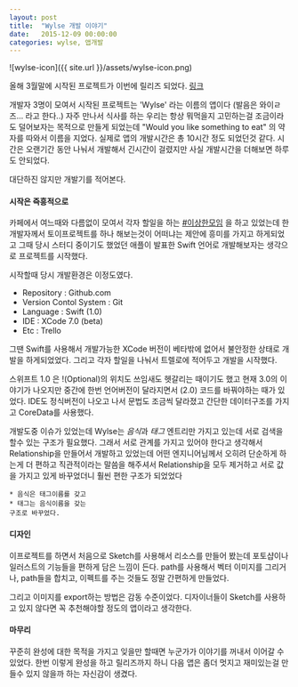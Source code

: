 ```yaml
---
layout: post
title:  "Wylse 개발 이야기"
date:   2015-12-09 00:00:00
categories: wylse, 앱개발
---
```


![wylse-icon]({{ site.url }}/assets/wylse-icon.png)

올해 3월말에 시작된 프로젝트가 이번에 릴리즈 되었다. [링크](https://appsto.re/us/ODrN-.i)  


개발자 3명이 모여서 시작된 프로젝트는 'Wylse' 라는 이름의 앱이다 (발음은 와이ㄹ즈... 라고 한다..) 자주 만나서 식사를 하는 우리는 항상 뭐먹을지 고민하는걸 조금이라도 덜어보자는 목적으로 만들게 되었는데 "Would you like something to eat" 의 약자를 따와서 이름을 지었다. 실제로 앱의 개발시간은 총 10시간 정도 되었던것 같다. 시간은 오랜기간 동안 나눠서 개발해서 긴시간이 걸렸지만 사실 개발시간을 더해보면 하루도 안되었다.

  대단하진 않지만 개발기를 적어본다.

#### **시작은 즉흥적으로**

  카페에서 여느때와 다름없이 모여서 각자 할일을 하는 [#이상한모임](http://blog.weirdx.io/about/) 을 하고 있었는데 한 개발자께서 토이프로젝트를 하나 해보는것이 어떠냐는 제안에 흥미를 가지고 하게되었고 그때 당시 스터디 중이기도 했었던 애플이 발표한 Swift 언어로 개발해보자는 생각으로 프로젝트를 시작했다.

 시작할때 당시 개발환경은 이정도였다.

  * Repository : Github.com
  * Version Contol System : Git
  * Language : Swift (1.0)
  * IDE : XCode 7.0 (beta)
  * Etc : Trello

  그땐 Swift를 사용해서 개발가능한 XCode 버전이 베타밖에 없어서 불안정한 상태로 개발을 하게되었었다. 그리고 각자 할일을 나눠서 트렐로에 적어두고 개발을 시작했다.

  스위프트 1.0 은 !(Optional)의 위치도 쓰임새도 헷갈리는 때이기도 했고 현재 3.0의 이야기가 나오지만 중간에 한번 언어버전이 달라지면서 (2.0) 코드를 바꿔야하는 때가 있었다. IDE도 정식버전이 나오고 나서 문법도 조금씩 달라졌고 간단한 데이터구조를 가지고 CoreData를 사용했다.

  개발도중 이슈가 있었는데 Wylse는 *음식*과 *태그* 엔트리만 가지고 있는데 서로 검색을 할수 있는 구조가 필요했다. 그래서 서로 관계를 가지고 있어야 한다고 생각해서 Relationship을 만들어서 개발하고 있었는데 어떤 엔지니어님께서 오히려 단순하게 하는게 더 편하고 직관적이라는 말씀을 해주셔서 Relationship을 모두 제거하고 서로 값을 가지고 있게 바꾸었더니 훨씬 편한 구조가 되었었다 

    * 음식은 태그이름를 갖고
    * 태그는 음식이름을 갖는
    구조로 바꾸었다.

#### **디자인**

  이프로젝트를 하면서 처음으로 Sketch를 사용해서 리소스를 만들어 봤는데 포토샵이나 일러스트의 기능들을 편하게 담은 느낌이 든다. path를 사용해서 벡터 이미지를 그리거나, path들을 합치고, 이펙트를 주는 것들도 정말 간편하게 만들었다. 

  그리고 이미지를 export하는 방법은 감동 수준이었다. 디자이너들이 Sketch를 사용하고 있지 않다면 꼭 추천해야할 정도의 앱이라고 생각한다. 

#### **마무리**

  꾸준히 완성에 대한 목적을 가지고 잊을만 할때면 누군가가 이야기를 꺼내서 이어갈 수 있었다. 한번 이렇게 완성을 하고 릴리즈까지 하니 다음 앱은 좀더 멋지고 재미있는걸 만들수 있지 않을까 하는 자신감이 생겼다. 



